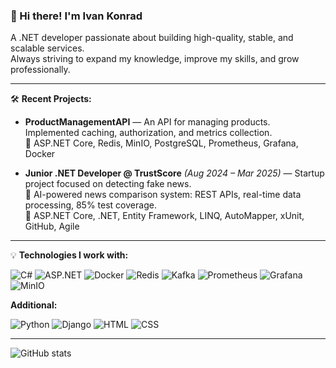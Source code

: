 ### 👋 Hi there! I'm Ivan Konrad

A .NET developer passionate about building high-quality, stable, and scalable services.  
Always striving to expand my knowledge, improve my skills, and grow professionally.

---

🛠️ **Recent Projects:**

- **ProductManagementAPI** — An API for managing products. Implemented caching, authorization, and metrics collection.  
  🧱 ASP.NET Core, Redis, MinIO, PostgreSQL, Prometheus, Grafana, Docker

- **Junior .NET Developer @ TrustScore** *(Aug 2024 – Mar 2025)* — Startup project focused on detecting fake news.  
  🤖 AI-powered news comparison system: REST APIs, real-time data processing, 85% test coverage.  
  🧱 ASP.NET Core, .NET, Entity Framework, LINQ, AutoMapper, xUnit, GitHub, Agile

---

💡 **Technologies I work with:**

![C#](https://img.shields.io/badge/-C%23-239120?style=flat-square&logo=c-sharp&logoColor=white)
![ASP.NET](https://img.shields.io/badge/-ASP.NET-512BD4?style=flat-square&logo=dotnet&logoColor=white)
![Docker](https://img.shields.io/badge/-Docker-2496ED?style=flat-square&logo=docker&logoColor=white)
![Redis](https://img.shields.io/badge/-Redis-DC382D?style=flat-square&logo=redis&logoColor=white)
![Kafka](https://img.shields.io/badge/-Kafka-231F20?style=flat-square&logo=apache-kafka&logoColor=white)
![Prometheus](https://img.shields.io/badge/-Prometheus-E6522C?style=flat-square&logo=prometheus&logoColor=white)
![Grafana](https://img.shields.io/badge/-Grafana-F46800?style=flat-square&logo=grafana&logoColor=white)
![MinIO](https://img.shields.io/badge/-MinIO-FF4773?style=flat-square)

**Additional:**

![Python](https://img.shields.io/badge/-Python-3776AB?style=flat-square&logo=python&logoColor=white)
![Django](https://img.shields.io/badge/-Django-092E20?style=flat-square&logo=django&logoColor=white)
![HTML](https://img.shields.io/badge/-HTML5-E34F26?style=flat-square&logo=html5&logoColor=white)
![CSS](https://img.shields.io/badge/-CSS3-1572B6?style=flat-square&logo=css3&logoColor=white)

---


![GitHub stats](https://github-readme-stats.vercel.app/api?username=IKonrad98&show_icons=true&count_private=true)
